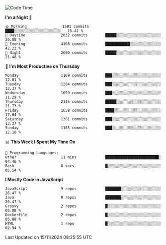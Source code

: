 <!--START_SECTION:waka-->
![Code Time](http://img.shields.io/badge/Code%20Time-1%2C332%20hrs%2034%20mins-blue)

**I'm a Night 🦉** 

```text
🌞 Morning                1501 commits        ████░░░░░░░░░░░░░░░░░░░░░   15.42 % 
🌆 Daytime                2032 commits        █████░░░░░░░░░░░░░░░░░░░░   20.88 % 
🌃 Evening                4108 commits        ███████████░░░░░░░░░░░░░░   42.22 % 
🌙 Night                  2090 commits        █████░░░░░░░░░░░░░░░░░░░░   21.48 % 
```
📅 **I'm Most Productive on Thursday** 

```text
Monday                   1169 commits        ███░░░░░░░░░░░░░░░░░░░░░░   12.01 % 
Tuesday                  1204 commits        ███░░░░░░░░░░░░░░░░░░░░░░   12.37 % 
Wednesday                1099 commits        ███░░░░░░░░░░░░░░░░░░░░░░   11.29 % 
Thursday                 2115 commits        █████░░░░░░░░░░░░░░░░░░░░   21.73 % 
Friday                   1658 commits        ████░░░░░░░░░░░░░░░░░░░░░   17.04 % 
Saturday                 1301 commits        ███░░░░░░░░░░░░░░░░░░░░░░   13.37 % 
Sunday                   1185 commits        ███░░░░░░░░░░░░░░░░░░░░░░   12.18 % 
```


📊 **This Week I Spent My Time On** 

```text
💬 Programming Languages: 
Other                    11 mins             ████████████████████████░   94.46 % 
Bash                     0 secs              █░░░░░░░░░░░░░░░░░░░░░░░░   05.54 % 
```

**I Mostly Code in JavaScript** 

```text
JavaScript               9 repos             ███████░░░░░░░░░░░░░░░░░░   26.47 % 
Java                     9 repos             ███████░░░░░░░░░░░░░░░░░░   26.47 % 
Groovy                   2 repos             █░░░░░░░░░░░░░░░░░░░░░░░░   05.88 % 
Dockerfile               2 repos             █░░░░░░░░░░░░░░░░░░░░░░░░   05.88 % 
HTML                     1 repo              █░░░░░░░░░░░░░░░░░░░░░░░░   02.94 % 
```




 Last Updated on 15/11/2024 08:25:55 UTC
<!--END_SECTION:waka-->
